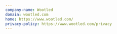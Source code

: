 ```yaml
---
company-name: Wootled
domain: wootled.com
home: https://www.wootled.com/
privacy-policy: https://www.wootled.com/privacy
---
```




